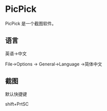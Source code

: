 # PicPick

PicPick 是一个截图软件。

## 语言

英语->中文

File->Options -> General->Language ->简体中文

## 截图

默认快捷键  

shift+PrtSC

